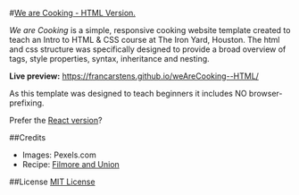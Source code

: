 #[We are Cooking - HTML Version.](http://we-are-cooking.herokuapp.com)

*We are Cooking* is a simple, responsive cooking website template created to teach an Intro to HTML & CSS course at The Iron Yard, Houston. The html and css structure was specifically designed to provide a broad overview of tags, style properties, syntax, inheritance and nesting.

**Live preview:** https://francarstens.github.io/weAreCooking--HTML/

As this template was designed to teach beginners it includes NO browser-prefixing.

Prefer the [React version](https://github.com/FranCarstens/weAreCooking--React/)?

##Credits

* Images: Pexels.com
* Recipe: [Filmore and Union](http://filmoreandunion.com)

##License
[MIT License](https://opensource.org/licenses/MIT)